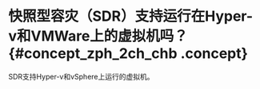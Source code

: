 # 快照型容灾（SDR）支持运行在Hyper-v和VMWare上的虚拟机吗？ {#concept_zph_2ch_chb .concept}

SDR支持Hyper-v和vSphere上运行的虚拟机。


